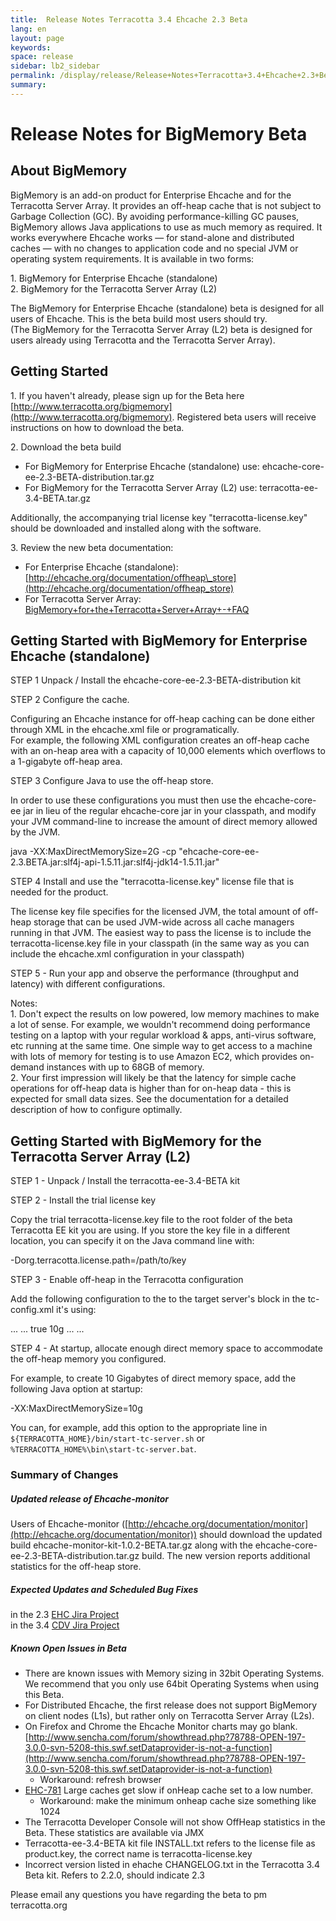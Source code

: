 ```yaml
---
title:  Release Notes Terracotta 3.4 Ehcache 2.3 Beta  
lang: en
layout: page
keywords:
space: release
sidebar: lb2_sidebar
permalink: /display/release/Release+Notes+Terracotta+3.4+Ehcache+2.3+Beta.html
summary:
---
```


Release Notes for BigMemory Beta
================================

About BigMemory
---------------

BigMemory is an add-on product for Enterprise Ehcache and for the Terracotta Server Array. It provides an off-heap cache that is not subject to Garbage Collection (GC). By avoiding performance-killing GC pauses, BigMemory allows Java applications to use as much memory as required. It works everywhere Ehcache works — for stand-alone and distributed caches — with no changes to application code and no special JVM or operating system requirements. It is available in two forms:

1\. BigMemory for Enterprise Ehcache (standalone)  
2\. BigMemory for the Terracotta Server Array (L2)

The BigMemory for Enterprise Ehcache (standalone) beta is designed for all users of Ehcache. This is the beta build most users should try.  
(The BigMemory for the Terracotta Server Array (L2) beta is designed for users already using Terracotta and the Terracotta Server Array).

Getting Started
---------------

1\. If you haven't already, please sign up for the Beta here [http://www.terracotta.org/bigmemory](http://www.terracotta.org/bigmemory). Registered beta users will receive instructions on how to download the beta.

2\. Download the beta build

*   For BigMemory for Enterprise Ehcache (standalone) use: ehcache-core-ee-2.3-BETA-distribution.tar.gz
*   For BigMemory for the Terracotta Server Array (L2) use: terracotta-ee-3.4-BETA.tar.gz

Additionally, the accompanying trial license key "terracotta-license.key" should be downloaded and installed along with the software.

3\. Review the new beta documentation:

*   For Enterprise Ehcache (standalone): [http://ehcache.org/documentation/offheap\_store](http://ehcache.org/documentation/offheap_store)
*   For Terracotta Server Array: [BigMemory+for+the+Terracotta+Server+Array+-+FAQ](BigMemory+for+the+Terracotta+Server+Array+-+FAQ)

Getting Started with BigMemory for Enterprise Ehcache (standalone)
------------------------------------------------------------------

STEP 1 Unpack / Install the ehcache-core-ee-2.3-BETA-distribution kit

STEP 2 Configure the cache.

Configuring an Ehcache instance for off-heap caching can be done either through XML in the ehcache.xml file or programatically.  
For example, the following XML configuration creates an off-heap cache with an on-heap area with a capacity of 10,000 elements which overflows to a 1-gigabyte off-heap area.

<?xml version="1.0" encoding="UTF-8"?>
<ehcache updateCheck="false" monitoring="off" dynamicConfig="false">
        <defaultCache maxElementsInMemory="10000" eternal="true" memoryStoreEvictionPolicy="LRU" statistics="false" />
        <cache name="offheap-cache" maxElementsInMemory="10000" eternal="true" memoryStoreEvictionPolicy="LRU" overflowToOffHeap="true" maxMemoryOffHeap="1G"/> 
</ehcache>

STEP 3 Configure Java to use the off-heap store.

In order to use these configurations you must then use the ehcache-core-ee jar in lieu of the regular ehcache-core jar in your classpath, and modify your JVM command-line to increase the amount of direct memory allowed by the JVM.

java -XX:MaxDirectMemorySize=2G -cp "ehcache-core-ee-2.3.BETA.jar:slf4j-api-1.5.11.jar:slf4j-jdk14-1.5.11.jar"

STEP 4 Install and use the "terracotta-license.key" license file that is needed for the product.

The license key file specifies for the licensed JVM, the total amount of off-heap storage that can be used JVM-wide across all cache managers running in that JVM. The easiest way to pass the license is to include the terracotta-license.key file in your classpath (in the same way as you can include the ehcache.xml configuration in your classpath)

STEP 5 - Run your app and observe the performance (throughput and latency) with different configurations.

Notes:  
1\. Don't expect the results on low powered, low memory machines to make a lot of sense. For example, we wouldn't recommend doing performance testing on a laptop with your regular workload & apps, anti-virus software, etc running at the same time. One simple way to get access to a machine with lots of memory for testing is to use Amazon EC2, which provides on-demand instances with up to 68GB of memory.  
2\. Your first impression will likely be that the latency for simple cache operations for off-heap data is higher than for on-heap data - this is expected for small data sizes. See the documentation for a detailed description of how to configure optimally.

Getting Started with BigMemory for the Terracotta Server Array (L2)
-------------------------------------------------------------------

STEP 1 - Unpack / Install the terracotta-ee-3.4-BETA kit

STEP 2 - Install the trial license key

Copy the trial terracotta-license.key file to the root folder of the beta Terracotta EE kit you are using. If you store the key file in a different location, you can specify it on the Java command line with:

\-Dorg.terracotta.license.path=/path/to/key

STEP 3 - Enable off-heap in the Terracotta configuration

Add the following configuration to the to the target server's <server> block in the tc-config.xml it's using:

<dso>
...
  <persistence>
  ...
    <offheap>
      <enabled>true</enabled>
      <maxDataSize>10g</maxDataSize>
    </offheap>
  ...
  </persistence>
...
</dso>

STEP 4 - At startup, allocate enough direct memory space to accommodate the off-heap memory you configured.

For example, to create 10 Gigabytes of direct memory space, add the following Java option at startup:

\-XX:MaxDirectMemorySize=10g

You can, for example, add this option to the appropriate line in `${TERRACOTTA_HOME}/bin/start-tc-server.sh` or `%TERRACOTTA_HOME%\bin\start-tc-server.bat`.

### Summary of Changes

##### Updated release of Ehcache-monitor

Users of Ehcache-monitor ([http://ehcache.org/documentation/monitor](http://ehcache.org/documentation/monitor)) should download the updated build ehcache-monitor-kit-1.0.2-BETA.tar.gz along with the ehcache-core-ee-2.3-BETA-distribution.tar.gz build. The new version reports additional statistics for the off-heap store.

##### Expected Updates and Scheduled Bug Fixes

in the 2.3 [EHC Jira Project](https://jira.terracotta.org/jira/browse/EHC#selectedTab=com.atlassian.jira.plugin.system.project%3Aroadmap-panel)  
in the 3.4 [CDV Jira Project](https://jira.terracotta.org/jira/browse/CDV#selectedTab=com.atlassian.jira.plugin.system.project%3Aroadmap-panel)

##### Known Open Issues in Beta

*   There are known issues with Memory sizing in 32bit Operating Systems. We recommend that you only use 64bit Operating Systems when using this Beta.
*   For Distributed Ehcache, the first release does not support BigMemory on client nodes (L1s), but rather only on Terracotta Server Array (L2s).
*   On Firefox and Chrome the Ehcache Monitor charts may go blank. [http://www.sencha.com/forum/showthread.php?78788-OPEN-197-3.0.0-svn-5208-this.swf.setDataprovider-is-not-a-function](http://www.sencha.com/forum/showthread.php?78788-OPEN-197-3.0.0-svn-5208-this.swf.setDataprovider-is-not-a-function)
    *   Workaround: refresh browser
*   [EHC-781](https://jira.terracotta.org/jira/browse/EHC-781) Large caches get slow if onHeap cache set to a low number.
    *   Workaround: make the minimum onheap cache size something like 1024
*   The Terracotta Developer Console will not show OffHeap statistics in the Beta. These statistics are available via JMX
*   Terracotta-ee-3.4-BETA kit file INSTALL.txt refers to the license file as product.key, the correct name is terracotta-license.key
*   Incorrect version listed in ehache CHANGELOG.txt in the Terracotta 3.4 Beta kit. Refers to 2.2.0, should indicate 2.3

Please email any questions you have regarding the beta to pm <at> terracotta.org


